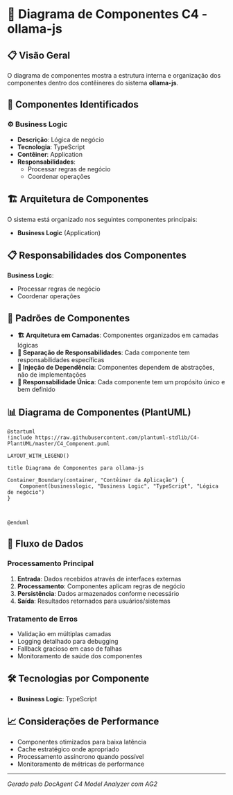 # 🔧 Diagrama de Componentes C4 - ollama-js

## 📋 Visão Geral

O diagrama de componentes mostra a estrutura interna e organização dos componentes dentro dos contêineres do sistema **ollama-js**.

## 🔧 Componentes Identificados

### ⚙️ Business Logic
- **Descrição**: Lógica de negócio
- **Tecnologia**: TypeScript
- **Contêiner**: Application
- **Responsabilidades**:
  - Processar regras de negócio
  - Coordenar operações


## 🏗️ Arquitetura de Componentes

O sistema está organizado nos seguintes componentes principais:

- **Business Logic** (Application)

## 📋 Responsabilidades dos Componentes

**Business Logic**:
- Processar regras de negócio
- Coordenar operações


## 🎯 Padrões de Componentes

- **🏗️ Arquitetura em Camadas**: Componentes organizados em camadas lógicas
- **🔧 Separação de Responsabilidades**: Cada componente tem responsabilidades específicas
- **💉 Injeção de Dependência**: Componentes dependem de abstrações, não de implementações
- **🎯 Responsabilidade Única**: Cada componente tem um propósito único e bem definido

## 📊 Diagrama de Componentes (PlantUML)

```plantuml
@startuml
!include https://raw.githubusercontent.com/plantuml-stdlib/C4-PlantUML/master/C4_Component.puml

LAYOUT_WITH_LEGEND()

title Diagrama de Componentes para ollama-js

Container_Boundary(container, "Contêiner da Aplicação") {
    Component(businesslogic, "Business Logic", "TypeScript", "Lógica de negócio")
}



@enduml
```

## 🔄 Fluxo de Dados

### Processamento Principal
1. **Entrada**: Dados recebidos através de interfaces externas
2. **Processamento**: Componentes aplicam regras de negócio
3. **Persistência**: Dados armazenados conforme necessário
4. **Saída**: Resultados retornados para usuários/sistemas

### Tratamento de Erros
- Validação em múltiplas camadas
- Logging detalhado para debugging
- Fallback gracioso em caso de falhas
- Monitoramento de saúde dos componentes

## 🛠️ Tecnologias por Componente

- **Business Logic**: TypeScript

## 📈 Considerações de Performance

- Componentes otimizados para baixa latência
- Cache estratégico onde apropriado
- Processamento assíncrono quando possível
- Monitoramento de métricas de performance

---
*Gerado pelo DocAgent C4 Model Analyzer com AG2*
